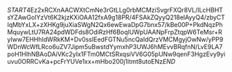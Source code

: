 $START$4Ez2xRCXnAACWXtCmNe3rGtLLg0rbMCMziSvgrFXQr8VL/ILcHBHTsYZAwGolYzVt6K2kjzKXiOAA12fxA9g18PR/4FSAkZQyyQ218elAyyQ4/zbyCTIqMbYxLX+zXHKg9juXiaSWgN2Qx6ewEwaDpG7bnx57/kBe00P+PkdNqzPhMquywLtU7RA24pdWDFds8OdiRzHf6BoqlUWpUAANpFrpZtqpW6TeMsr+RyIww7EHHhIdWRkKM+Dv0ssIEedFGTNu5ncQaIdQrzVMCMgyjOwNw/yPP9WDnWcWfLRco6uZV7Jipm5uBwstdYymxhP3UWJ6hMEvvBRqfnN/LvE9LA7poH1HlhNBAoDAiVKc2yIx1FTm0MCtSRxqsiVV6G05pUNw9qenF3HgzEvy9yiuvu0ORRCvKa+pcFrYUVe1xx+mHbo200j1itmt8utoENz$END$